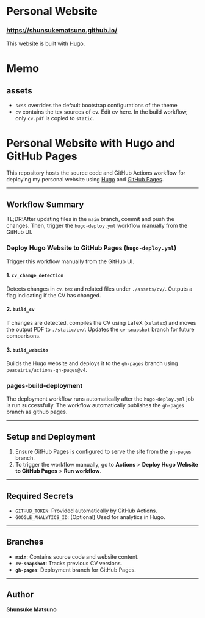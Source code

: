 # Personal Website
### https://shunsukematsuno.github.io/

This website is built with [Hugo](https://gohugo.io/).


# Memo
## assets
- `scss` overrides the default bootstrap configurations of the theme
- `cv` contains the tex sources of cv. Edit cv here. In the build workflow, only `cv.pdf` is copied to `static`.


# Personal Website with Hugo and GitHub Pages

This repository hosts the source code and GitHub Actions workflow for deploying my personal website using [Hugo](https://gohugo.io/) and [GitHub Pages](https://pages.github.com/).

---

## Workflow Summary

TL;DR:After updating files in the `main` branch, commit and push the changes. Then, trigger the `hugo-deploy.yml` workflow manually from the GitHub UI.

### Deploy Hugo Website to GitHub Pages (`hugo-deploy.yml`)
Trigger this workflow manually from the GitHub UI.

#### **1. `cv_change_detection`**
Detects changes in `cv.tex` and related files under `./assets/cv/`. Outputs a flag indicating if the CV has changed.

#### **2. `build_cv`**
If changes are detected, compiles the CV using LaTeX (`xelatex`) and moves the output PDF to `./static/cv/`. Updates the `cv-snapshot` branch for future comparisons.

#### **3. `build_website`**
Builds the Hugo website and deploys it to the `gh-pages` branch using `peaceiris/actions-gh-pages@v4`.

### pages-build-deployment 
The deployment workflow runs automatically after the `hugo-deploy.yml` job is run successfully. The workflow automatically publishes the `gh-pages` branch as github pages.

---

## Setup and Deployment

1. Ensure GitHub Pages is configured to serve the site from the `gh-pages` branch.
2. To trigger the workflow manually, go to **Actions** > **Deploy Hugo Website to GitHub Pages** > **Run workflow**.

---

## Required Secrets

- `GITHUB_TOKEN`: Provided automatically by GitHub Actions.
- `GOOGLE_ANALYTICS_ID`: (Optional) Used for analytics in Hugo.

---

## Branches

- **`main`**: Contains source code and website content.
- **`cv-snapshot`**: Tracks previous CV versions.
- **`gh-pages`**: Deployment branch for GitHub Pages.

---

## Author

**Shunsuke Matsuno**  
